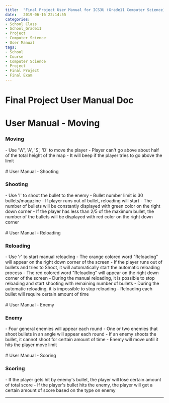 ```yaml
---
title:  "Final Project User Manual for ICS3U (Grade11 Computer Science)"
date:   2019-06-16 22:14:55
categories:
- School Class
- School_Grade11
- Project
- Computer Science
- User Manual
tags:
- School
- Course
- Computer Science
- Project
- Final Project
- Final Exam
---
```

<h1>Final Project User Manual Doc</h1>

# User Manual - Moving<br>
  <h3>Moving</h3>
  - Use 'W', 'A', 'S', 'D' to move the player
  - Player can't go above about half of the total height of the map
    - It will beep if the player tries to go above the limit
<br><br>
# User Manual - Shooting<br>
  <h3>Shooting</h3>
  - Use 'l' to shoot the bullet to the enemy
  - Bullet number limit is 30 bullets/magazine
  - If player runs out of bullet, reloading will start
  - The number of bullets will be constantly displayed with green color on the right down corner
  - If the player has less than 2/5 of the maximum bullet, the number of the bullets will be displayed with red color on the right down corner
<br><br>
# User Manual - Reloading<br>
  <h3>Reloading</h3>
  - Use 'r' to start manual reloading
    - The orange colored word "Reloading" will appear on the right down corner of the screen
  - If the player runs out of bullets and tries to Shoot, it will automatically start the automatic reloading process
    - The red colored word "Reloading" will appear on the right down corner of the screen
  - During the manual reloading, it is possible to stop reloading and start shooting with remaining number of bullets
  - During the automatic reloading, it is impossible to stop reloading
  - Reloading each bullet will require certain amount of time
<br><br>
# User Manual - Enemy<br>
  <h3>Enemy</h3>
  - Four general enemies will appear each round
  - One or two enemies that shoot bullets in an angle will appear each round
  - If an enemy shoots the bullet, it cannot shoot for certain amount of time
  - Enemy will move until it hits the player move limit
<br><br>
# User Manual - Scoring<br>
  <h3>Scoring</h3>
  - If the player gets hit by enemy's bullet, the player will lose certain amount of total score
  - If the player's bullet hits the enemy, the player will get a certain amount of score based on the type on enemy
  <hr>
